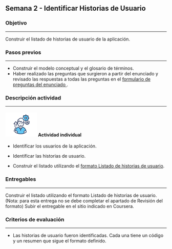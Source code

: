 ## Semana 2 - Identificar Historias de Usuario

### Objetivo

---
Construir el listado de historias de usuario de la aplicación. 

### Pasos previos

 ---
* Construir el modelo conceptual y el glosario de términos.
* Haber realizado las preguntas que surgieron a partir del enunciado y revisado las respuestas a todas las preguntas en el [formulario de preguntas del enunciado ]([https://www.coursera.org/learn/practicas-esenciales-software-agilismo/discussions/weeks/2](https://forms.office.com/Pages/ResponsePage.aspx?id=fAS9-kj_KkmLu4-YufucyvZ7CtW1qa1Avs-Qs6q-HpNUMVJEOEVOTjJWR1JBSzg4RURQTTVVV0c2Ui4u)).

### Descripción actividad

---
#### ![](./../../assets/images/individuo.png) Actividad individual


* Identificar los usuarios de la aplicación. 

* Identificar las historias de usuario. 

* Construir el listado utilizando el [formato Listado de historias de usuario](MT1PEA-FM-ListadoHU.md). 



### Entregables

---
Construir el listado utilizando el formato Listado de historias de usuario. (Nota:  para esta entrega no se debe completar el apartado de Revisión del formato) 
Subir el entregable en el sitio indicado en Coursera. 

### Criterios de evaluación

---

* Las historias de usuario fueron identificadas. Cada una tiene un código y un resumen que sigue el formato definido. 
 
